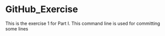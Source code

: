 # GitHub_Exercise
This is the exercise 1 for Part I.
This command line is used for committing some lines
